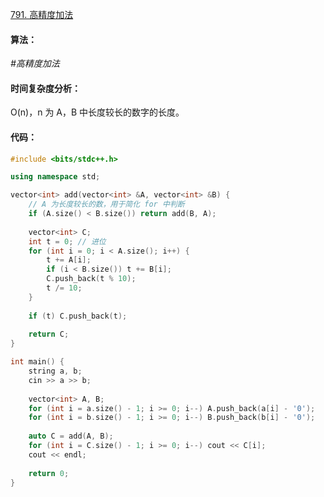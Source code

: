[791. 高精度加法](https://www.acwing.com/problem/content/793/)

#### 算法：

*#高精度加法*

#### 时间复杂度分析：

O(n)，n 为 A，B 中长度较长的数字的长度。

#### 代码：

```cpp
#include <bits/stdc++.h>

using namespace std;

vector<int> add(vector<int> &A, vector<int> &B) {
    // A 为长度较长的数，用于简化 for 中判断
    if (A.size() < B.size()) return add(B, A);
    
    vector<int> C;
    int t = 0; // 进位
    for (int i = 0; i < A.size(); i++) {
        t += A[i];
        if (i < B.size()) t += B[i];
        C.push_back(t % 10);
        t /= 10;
    }
    
    if (t) C.push_back(t);
    
    return C;
}

int main() {
    string a, b;
    cin >> a >> b;
    
    vector<int> A, B;
    for (int i = a.size() - 1; i >= 0; i--) A.push_back(a[i] - '0');
    for (int i = b.size() - 1; i >= 0; i--) B.push_back(b[i] - '0');
    
    auto C = add(A, B);
    for (int i = C.size() - 1; i >= 0; i--) cout << C[i];
    cout << endl;
    
    return 0;
}
```

